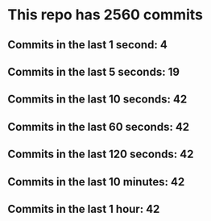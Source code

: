 # This repo has 2560 commits

## Commits in the last 1 second: 4
## Commits in the last 5 seconds: 19
## Commits in the last 10 seconds: 42
## Commits in the last 60 seconds: 42
## Commits in the last 120 seconds: 42
## Commits in the last 10 minutes: 42
## Commits in the last 1 hour: 42

